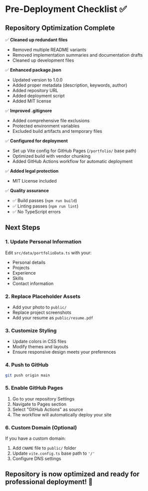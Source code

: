 # Pre-Deployment Checklist ✅

## Repository Optimization Complete

✅ **Cleaned up redundant files**

- Removed multiple README variants
- Removed implementation summaries and documentation drafts
- Cleaned up development files

✅ **Enhanced package.json**

- Updated version to 1.0.0
- Added proper metadata (description, keywords, author)
- Added repository URL
- Added deployment script
- Added MIT license

✅ **Improved .gitignore**

- Added comprehensive file exclusions
- Protected environment variables
- Excluded build artifacts and temporary files

✅ **Configured for deployment**

- Set up Vite config for GitHub Pages (`/portfolio/` base path)
- Optimized build with vendor chunking
- Added GitHub Actions workflow for automatic deployment

✅ **Added legal protection**

- MIT License included

✅ **Quality assurance**

- ✅ Build passes (`npm run build`)
- ✅ Linting passes (`npm run lint`)
- ✅ No TypeScript errors

## Next Steps

### 1. Update Personal Information

Edit `src/data/portfolioData.ts` with your:

- Personal details
- Projects
- Experience
- Skills
- Contact information

### 2. Replace Placeholder Assets

- Add your photo to `public/`
- Replace project screenshots
- Add your resume as `public/resume.pdf`

### 3. Customize Styling

- Update colors in CSS files
- Modify themes and layouts
- Ensure responsive design meets your preferences

### 4. Push to GitHub

```bash
git push origin main
```

### 5. Enable GitHub Pages

1. Go to your repository Settings
2. Navigate to Pages section
3. Select "GitHub Actions" as source
4. The workflow will automatically deploy your site

### 6. Custom Domain (Optional)

If you have a custom domain:

1. Add `CNAME` file to `public/` folder
2. Update `vite.config.ts` base path to `'/'`
3. Configure DNS settings

## Repository is now optimized and ready for professional deployment! 🚀

